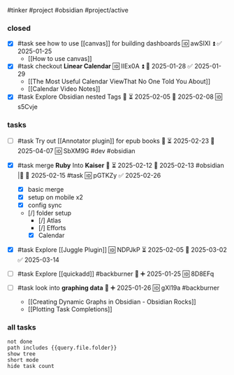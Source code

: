 #tinker #project #obsidian #project/active 

### closed

- [x] #task see how to use [[canvas]] for building dashboards 🆔 awSIXI ⏫ ✅ 2025-01-25
	- [[How to use canvas]]
- [x] #task checkout **Linear Calendar** 🆔 IIEx0A ⏫ 📅 2025-01-28 ✅ 2025-01-29
	- [[The Most Useful Calendar ViewThat No One Told You About]]
	- [[Calendar Video Notes]]
- [x] #task Explore Obsidian nested Tags 🔼 ⏳ 2025-02-05 📅 2025-02-08 🆔 s5Cvje

### tasks

- [ ] #task Try out [[Annotator plugin]] for epub books 🔼 ⏳ 2025-02-23 📅 2025-04-07 🆔 SbXM9G #dev #obsidian 

- [x] #task merge **Ruby** Into **Kaiser** **🔼** ⏳ 2025-02-12 📅 2025-02-13 #obsidian |🔼 📅 2025-02-15 #task 🆔 pGTKZy ✅ 2025-02-26
	- [x] basic merge
	- [x] setup on mobile x2
	- [x] config sync
	- [/] folder setup
		- [/] Atlas
		- [/] Efforts
		- [x] Calendar

- [x] #task Explore [[Juggle Plugin]] 🆔 NDPJkP ⏳ 2025-02-05 📅 2025-03-02 ✅ 2025-03-14

- [ ] #task Explore [[quickadd]] #backburner 🔼 ➕ 2025-01-25 🆔 8D8EFq
- [ ] #task look into **graphing data** 🔼 ➕ 2025-01-26 🆔 gXl19a #backburner 
	- [[Creating Dynamic Graphs in Obsidian - Obsidian Rocks]]
	- [[Plotting Task Completions]]

### all tasks
```tasks
not done
path includes {{query.file.folder}}
show tree
short mode
hide task count
```